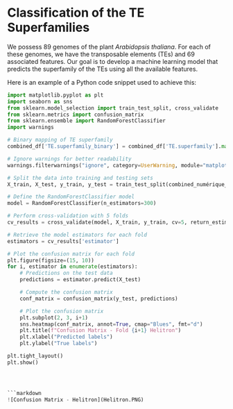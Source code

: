# Classification of the TE Superfamilies

We possess 89 genomes of the plant *Arabidopsis thaliana*. For each of these genomes, we have the transposable elements (TEs) and 69 associated features. Our goal is to develop a machine learning model that predicts the superfamily of the TEs using all the available features.

Here is an example of a Python code snippet used to achieve this:

```python
import matplotlib.pyplot as plt
import seaborn as sns
from sklearn.model_selection import train_test_split, cross_validate
from sklearn.metrics import confusion_matrix
from sklearn.ensemble import RandomForestClassifier
import warnings

# Binary mapping of TE superfamily
combined_df['TE.superfamily_binary'] = combined_df['TE.superfamily'].map(lambda x: 1 if x == 'Helitron' else 0)

# Ignore warnings for better readability
warnings.filterwarnings("ignore", category=UserWarning, module="matplotlib")

# Split the data into training and testing sets
X_train, X_test, y_train, y_test = train_test_split(combined_numérique_df, combined_df['TE.superfamily_binary'], test_size=0.2, random_state=42)

# Define the RandomForestClassifier model
model = RandomForestClassifier(n_estimators=300)

# Perform cross-validation with 5 folds
cv_results = cross_validate(model, X_train, y_train, cv=5, return_estimator=True)

# Retrieve the model estimators for each fold
estimators = cv_results['estimator']

# Plot the confusion matrix for each fold
plt.figure(figsize=(15, 10))
for i, estimator in enumerate(estimators):
    # Predictions on the test data
    predictions = estimator.predict(X_test)

    # Compute the confusion matrix
    conf_matrix = confusion_matrix(y_test, predictions)

    # Plot the confusion matrix
    plt.subplot(2, 3, i+1)
    sns.heatmap(conf_matrix, annot=True, cmap="Blues", fmt="d")
    plt.title(f"Confusion Matrix - Fold {i+1} Helitron")
    plt.xlabel("Predicted labels")
    plt.ylabel("True labels")

plt.tight_layout()
plt.show()




```markdown
![Confusion Matrix - Helitron](Helitron.PNG)

